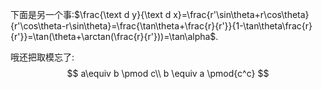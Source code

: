下面是另一个事:$\frac{\text d y}{\text d x}=\frac{r'\sin\theta+r\cos\theta}{r'\cos\theta-r\sin\theta}=\frac{\tan\theta+\frac{r}{r'}}{1-\tan\theta\frac{r}{r'}}=\tan(\theta+\arctan(\frac{r}{r'}))=\tan\alpha$.

哦还把取模忘了:
$$
a\equiv b \pmod c\\
b \equiv a \pmod{c^c}
$$
